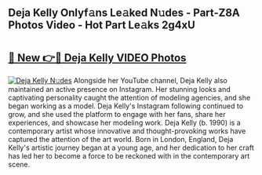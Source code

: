 ## Deja Kelly Onlyf𝚊ns Le𝚊ked N𝚞des - Part-Z8A Photos Video - Hot Part Le𝚊ks 2g4xU

# <h2><a href="http://ac27758.deff.icu/?id=Deja+Kelly">🔗 New 👉🔴 Deja Kelly VIDEO Photos</a></h2>

[![Deja Kelly N𝚞des](https://i.imgur.com/rIISA9y.gif)](http://ac27758.deff.icu/?id=Deja+Kelly)
Alongside her YouTube channel, Deja Kelly also maintained an active presence on Instagram. Her stunning looks and captivating personality caught the attention of modeling agencies, and she began working as a model. Deja Kelly's Instagram following continued to grow, and she used the platform to engage with her fans, share her experiences, and showcase her modeling work. Deja Kelly (b. 1990) is a contemporary artist whose innovative and thought-provoking works have captured the attention of the art world. Born in London, England, Deja Kelly's artistic journey began at a young age, and her dedication to her craft has led her to become a force to be reckoned with in the contemporary art scene.
